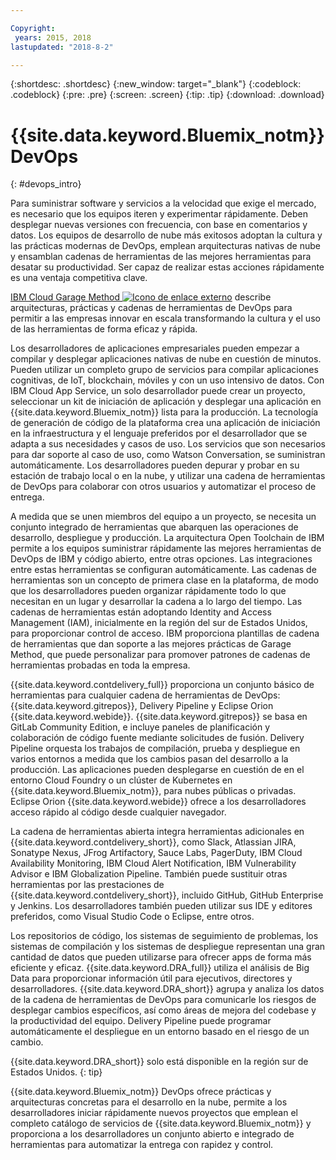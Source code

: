 ```yaml
---

Copyright:
 years: 2015, 2018
lastupdated: "2018-8-2"

---
```


{:shortdesc: .shortdesc}
{:new_window: target="_blank"}
{:codeblock: .codeblock}
{:pre: .pre}
{:screen: .screen}
{:tip: .tip}
{:download: .download}


# {{site.data.keyword.Bluemix_notm}} DevOps
{: #devops_intro}

Para suministrar software y servicios a la velocidad que exige el mercado, es necesario que los equipos iteren y experimentar rápidamente. Deben desplegar nuevas versiones con frecuencia, con base en comentarios y datos. Los equipos de desarrollo de nube más exitosos adoptan la cultura y las prácticas modernas de DevOps, emplean arquitecturas nativas de nube y ensamblan cadenas de herramientas de las mejores herramientas para desatar su productividad. Ser capaz de realizar estas acciones rápidamente es una ventaja competitiva clave.

 
<a href="https://www.ibm.com/cloud/garage">IBM Cloud Garage Method <img src="../../icons/launch-glyph.svg" alt="Icono de enlace externo"></a> describe arquitecturas, prácticas y cadenas de herramientas de DevOps para permitir a las empresas innovar en escala transformando la cultura y el uso de las herramientas de forma eficaz y rápida.

Los desarrolladores de aplicaciones empresariales pueden empezar a compilar y desplegar aplicaciones nativas de nube en cuestión de minutos. Pueden utilizar un completo grupo de servicios para compilar aplicaciones cognitivas, de IoT, blockchain, móviles y con un uso intensivo de datos. Con IBM Cloud App Service, un solo desarrollador puede crear un proyecto, seleccionar un kit de iniciación de aplicación y desplegar una aplicación en {{site.data.keyword.Bluemix_notm}} lista para la producción. La tecnología de generación de código de la plataforma crea una aplicación de iniciación en la infraestructura y el lenguaje preferidos por el desarrollador que se adapta a sus necesidades y casos de uso. Los servicios que son necesarios para dar soporte al caso de uso, como Watson Conversation, se suministran automáticamente. Los desarrolladores pueden depurar y probar en su estación de trabajo local o en la nube, y utilizar una cadena de herramientas de DevOps para colaborar con otros usuarios y automatizar el proceso de entrega.

A medida que se unen miembros del equipo a un proyecto, se necesita un conjunto integrado de herramientas que abarquen las operaciones de desarrollo, despliegue y producción. La arquitectura Open Toolchain de IBM permite a los equipos suministrar rápidamente las mejores herramientas de DevOps de IBM y código abierto, entre otras opciones. Las integraciones entre estas herramientas se configuran automáticamente. Las cadenas de herramientas son un concepto de primera clase en la plataforma, de modo que los desarrolladores pueden organizar rápidamente todo lo que necesitan en un lugar y desarrollar la cadena a lo largo del tiempo. Las cadenas de herramientas están adoptando Identity and Access Management (IAM), inicialmente en la región del sur de Estados Unidos, para proporcionar control de acceso. IBM proporciona plantillas de cadena de herramientas que dan soporte a las mejores prácticas de Garage Method, que puede personalizar para promover patrones de cadenas de herramientas probadas en toda la empresa.

{{site.data.keyword.contdelivery_full}} proporciona un conjunto básico de herramientas para cualquier cadena de herramientas de DevOps: {{site.data.keyword.gitrepos}}, Delivery Pipeline y Eclipse Orion {{site.data.keyword.webide}}. {{site.data.keyword.gitrepos}} se basa en GitLab Community Edition, e incluye paneles de planificación y colaboración de código fuente mediante solicitudes de fusión. Delivery Pipeline orquesta los trabajos de compilación, prueba y despliegue en varios entornos a medida que los cambios pasan del desarrollo a la producción. Las aplicaciones pueden desplegarse en cuestión de en el entorno Cloud Foundry o un clúster de Kubernetes en {{site.data.keyword.Bluemix_notm}}, para nubes públicas o privadas. Eclipse Orion {{site.data.keyword.webide}} ofrece a los desarrolladores acceso rápido al código desde cualquier navegador.

La cadena de herramientas abierta integra herramientas adicionales en {{site.data.keyword.contdelivery_short}}, como Slack, Atlassian JIRA, Sonatype Nexus, JFrog Artifactory, Sauce Labs, PagerDuty, IBM Cloud Availability Monitoring, IBM Cloud Alert Notification, IBM Vulnerability Advisor e IBM Globalization Pipeline. También puede sustituir otras herramientas por las prestaciones de {{site.data.keyword.contdelivery_short}}, incluido GitHub, GitHub Enterprise y Jenkins. Los desarrolladores también pueden utilizar sus IDE y editores preferidos, como Visual Studio Code o Eclipse, entre otros.

Los repositorios de código, los sistemas de seguimiento de problemas, los sistemas de compilación y los sistemas de despliegue representan una gran cantidad de datos que pueden utilizarse para ofrecer apps de forma más eficiente y eficaz. {{site.data.keyword.DRA_full}} utiliza el análisis de Big Data para proporcionar información útil para ejecutivos, directores y desarrolladores. {{site.data.keyword.DRA_short}} agrupa y analiza los datos de la cadena de herramientas de DevOps para comunicarle los riesgos de desplegar cambios específicos, así como áreas de mejora del codebase y la productividad del equipo. Delivery Pipeline puede programar automáticamente el despliegue en un entorno basado en el riesgo de un cambio.

{{site.data.keyword.DRA_short}} solo está disponible en la región sur de Estados Unidos.
{: tip}

{{site.data.keyword.Bluemix_notm}} DevOps ofrece prácticas y arquitecturas concretas para el desarrollo en la nube, permite a los desarrolladores iniciar rápidamente nuevos proyectos que emplean el completo catálogo de servicios de {{site.data.keyword.Bluemix_notm}} y proporciona a los desarrolladores un conjunto abierto e integrado de herramientas para automatizar la entrega con rapidez y control.
